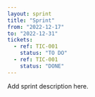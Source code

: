 ```yaml
---
layout: sprint
title: "Sprint"
from: "2022-12-17"
to: "2022-12-31"
tickets:
  - ref: TIC-001
    status: "TO DO"
  - ref: TIC-001
    status: "DONE"
---
```


Add sprint description here.
